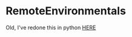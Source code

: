 # RemoteEnvironmentals


Old, I've redone this in python [HERE](https://github.com/atvfool/SensorLogging)

